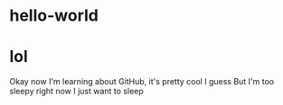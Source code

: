 # hello-world
lol
=============
Okay now I'm learning about GitHub, it's pretty cool I guess
But I'm too sleepy right now I just want to sleep
